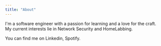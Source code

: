 ```yaml
---
title: "About"
---
```


I'm a software engineer with a passion for learning and a love for the craft. My current interests lie in Network Security and HomeLabbing. 

You can find me on Linkedin, Spotify. 


